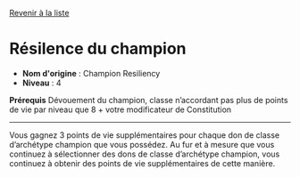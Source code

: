 [Revenir à la liste](list.md)

# Résilence du champion

 * **Nom d'origine** : Champion Resiliency
 * **Niveau** : 4


<p><strong>Prérequis</strong> Dévouement du champion, classe n’accordant pas plus de points de vie par niveau que 8 + votre modificateur de Constitution</p>
<hr>
<p>Vous gagnez 3 points de vie supplémentaires pour chaque don de classe d’archétype champion que vous possédez. Au fur et à mesure que vous continuez à sélectionner des dons de classe d’archétype champion, vous continuez à obtenir des points de vie supplémentaires de cette manière.</p>